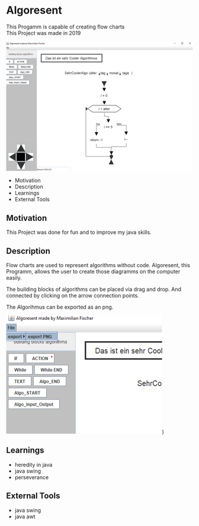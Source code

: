 # Algoresent

This Progamm is capable of creating flow charts<br>
This Project was made in 2019

![Bild](imgs/img.PNG)

- Motivation
- Description
- Learnings
- External Tools

## Motivation
This Project was done for fun and to improve my java skills.

## Description

Flow charts are used to represent algorithms without code. Algoresent, this Programm, allows the user to create those diagramms on the computer easily.

The building blocks of algorithms can be placed via drag and drop.
And connected by clicking on the arrow connection points.

The Algorihmus can be exported as an png. <br>

![exportpng](imgs/exportpng.png))

## Learnings

- heredity in java 
- java swing
- perseverance

## External Tools
- java swing
- java awt
